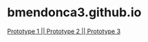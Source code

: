 # bmendonca3.github.io
[Prototype 1 || ](prototype-1)
[Prototype 2 || ](prototype-2)
[Prototype 3](prototype-3)
